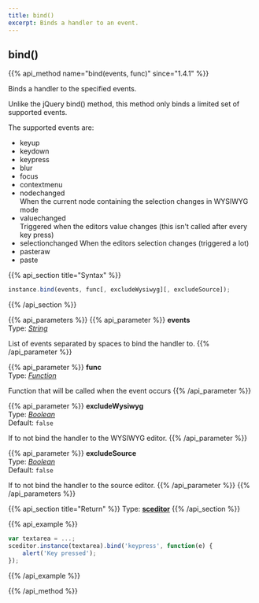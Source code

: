 ```yaml
---
title: bind()
excerpt: Binds a handler to an event.
---
```

## bind()

{{% api_method name="bind(events, func)" since="1.4.1" %}}

Binds a handler to the specified events.

Unlike the jQuery bind() method, this method only binds a limited set of supported events.

The supported events are:

 * keyup
 * keydown
 * keypress
 * blur
 * focus
 * contextmenu
 * nodechanged  
   When the current node containing the selection changes in WYSIWYG mode
 * valuechanged  
   Triggered when the editors value changes (this isn't called after every
   key press)
 * selectionchanged
   When the editors selection changes (triggered a lot)
 * pasteraw
 * paste


{{% api_section title="Syntax" %}}
```js
instance.bind(events, func[, excludeWysiwyg][, excludeSource]);
```
{{% /api_section %}}


{{% api_parameters %}}
{{% api_parameter %}}
**events**  
Type: *[String](/api/types/#string)*

List of events separated by spaces to bind the handler to.
{{% /api_parameter %}}

{{% api_parameter %}}
**func**  
Type: *[Function](/api/types/#function)*

Function that will be called when the event occurs
{{% /api_parameter %}}

{{% api_parameter %}}
**excludeWysiwyg**  
Type: *[Boolean](/api/types/#bool)*  
Default: `false`

If to not bind the handler to the WYSIWYG editor.
{{% /api_parameter %}}

{{% api_parameter %}}
**excludeSource**  
Type: *[Boolean](/api/types/#bool)*  
Default: `false`

If to not bind the handler to the source editor.
{{% /api_parameter %}}
{{% /api_parameters %}}


{{% api_section title="Return" %}}
Type: **[sceditor](/api/types/#sceditor)**
{{% /api_section %}}


{{% api_example %}}
```js
var textarea = ...;
sceditor.instance(textarea).bind('keypress', function(e) {
    alert('Key pressed');
});
```
{{% /api_example %}}

{{% /api_method %}}

